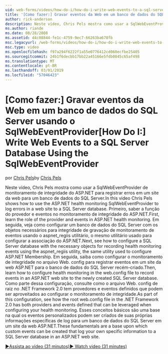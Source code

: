 ```yaml
---
uid: web-forms/videos/how-do-i/how-do-i-write-web-events-to-a-sql-server-database-using-the-sqlwebeventprovider
title: '[Como fazer:] Gravar eventos da Web em um banco de dados do SQL Server usando o SqlWebEventProvider | Microsoft Docs'
author: rick-anderson
description: Neste vídeo, Chris Pels mostra como usar a SqlWebEventProvider de monitoramento de integridade do ASP.NET para registrar erros em um site da web para um banco de dados do SQL Server. Primeiro, lear...
ms.author: riande
ms.date: 08/28/2008
ms.assetid: d4c08844-fe1c-4759-9ec7-66263ba678fb
msc.legacyurl: /web-forms/videos/how-do-i/how-do-i-write-web-events-to-a-sql-server-database-using-the-sqlwebeventprovider
msc.type: video
ms.openlocfilehash: f97a294f6222f1a55e0776412cd060ecfbe25405
ms.sourcegitcommit: 24b1f6decbb17bb22a45166e5fdb0845c65af498
ms.translationtype: MT
ms.contentlocale: pt-BR
ms.lasthandoff: 03/01/2019
ms.locfileid: "57046423"
---
```

<a name="how-do-i-write-web-events-to-a-sql-server-database-using-the-sqlwebeventprovider"></a><span data-ttu-id="afb39-104">[Como fazer:] Gravar eventos da Web em um banco de dados do SQL Server usando o SqlWebEventProvider</span><span class="sxs-lookup"><span data-stu-id="afb39-104">[How Do I:] Write Web Events to a SQL Server Database Using the SqlWebEventProvider</span></span>
====================
<span data-ttu-id="afb39-105">por [Chris Pels](https://twitter.com/chrispels)</span><span class="sxs-lookup"><span data-stu-id="afb39-105">by [Chris Pels](https://twitter.com/chrispels)</span></span>

<span data-ttu-id="afb39-106">Neste vídeo, Chris Pels mostra como usar a SqlWebEventProvider de monitoramento de integridade do ASP.NET para registrar erros em um site da web para um banco de dados do SQL Server.</span><span class="sxs-lookup"><span data-stu-id="afb39-106">In this video Chris Pels shows how to use the ASP.NET health monitoring SqlWebEventProvider to log errors in a web site to a SQL Server database.</span></span> <span data-ttu-id="afb39-107">Primeiro, saber a função do provedor e eventos no monitoramento de integridade do ASP.NET.</span><span class="sxs-lookup"><span data-stu-id="afb39-107">First, learn the role of the provider and events in ASP.NET health monitoring.</span></span> <span data-ttu-id="afb39-108">Em seguida, veja como configurar um banco de dados do SQL Server com os objetos necessários para integridade de gravação de monitoramento de eventos usando o aspnet\_regiis utilitário, o mesmo utilitário usado para configurar a associação do ASP.NET.</span><span class="sxs-lookup"><span data-stu-id="afb39-108">Next, see how to configure a SQL Server database with the necessary objects for recording health monitoring events using the aspnet\_regiis utility, the same utility used to configure ASP.NET Membership.</span></span> <span data-ttu-id="afb39-109">Em seguida, saiba como configurar o monitoramento de integridade no arquivo Web. config para registrar eventos em um site da web ASP.NET para o banco de dados do SQL Server recém-criado.</span><span class="sxs-lookup"><span data-stu-id="afb39-109">Then, learn how to configure health monitoring in the web.config file to record events in an ASP.NET web site to the newly created SQL Server database.</span></span> <span data-ttu-id="afb39-110">Como parte dessa configuração, consulte como o arquivo Web. config de raiz no .NET Framework 2.0 tem provedores e eventos definidos que podem ser aproveitados ao configurar o monitoramento de integridade.</span><span class="sxs-lookup"><span data-stu-id="afb39-110">As part of this configuration, see how the root web.config file in the .NET Framework 2.0 has both providers and events defined that can be leveraged when configuring your health monitoring.</span></span> <span data-ttu-id="afb39-111">Esses conceitos básicos são uma base na qual os eventos personalizados podem ser criados de suas próprias informações específicas de log para um banco de dados do SQL Server em um site da web ASP.NET.</span><span class="sxs-lookup"><span data-stu-id="afb39-111">These fundamentals are a base upon which custom events can be created that log your own specific information to a SQL Server database in an ASP.NET web site.</span></span>

[<span data-ttu-id="afb39-112">&#9654;Assista ao vídeo (31 minutos)</span><span class="sxs-lookup"><span data-stu-id="afb39-112">&#9654; Watch video (31 minutes)</span></span>](https://channel9.msdn.com/Blogs/ASP-NET-Site-Videos/how-do-i-write-web-events-to-a-sql-server-database-using-the-sqlwebeventprovider)
